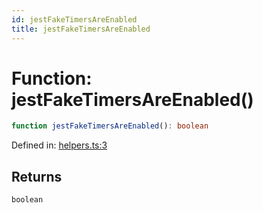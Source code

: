 ```yaml
---
id: jestFakeTimersAreEnabled
title: jestFakeTimersAreEnabled
---
```


<!-- DO NOT EDIT: this page is autogenerated from the type comments -->

# Function: jestFakeTimersAreEnabled()

```ts
function jestFakeTimersAreEnabled(): boolean
```

Defined in: [helpers.ts:3](https://github.com/Romulad/cli-testing-library/blob/main/packages/cli-testing-library/src/helpers.ts#L3)

## Returns

`boolean`
